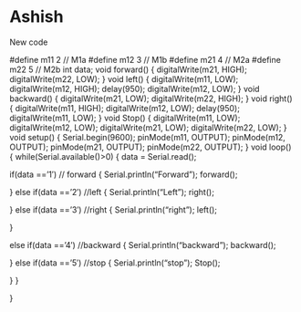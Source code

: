 # Ashish 
New code

#define m11 2 // M1a
#define m12 3 // M1b
#define m21 4 // M2a
#define m22 5 // M2b
int data;
void forward()
{
digitalWrite(m21, HIGH);
digitalWrite(m22, LOW);
}
void left()
{
digitalWrite(m11, LOW);
digitalWrite(m12, HIGH);
delay(950);
digitalWrite(m12, LOW);
}
void backward()
{
digitalWrite(m21, LOW);
digitalWrite(m22, HIGH);
}
void right()
{
digitalWrite(m11, HIGH);
digitalWrite(m12, LOW);
delay(950);
digitalWrite(m11, LOW);
}
void Stop()
{
digitalWrite(m11, LOW);
digitalWrite(m12, LOW);
digitalWrite(m21, LOW);
digitalWrite(m22, LOW);
}
void setup()
{
Serial.begin(9600);
pinMode(m11, OUTPUT);
pinMode(m12, OUTPUT);
pinMode(m21, OUTPUT);
pinMode(m22, OUTPUT);
}
void loop()
{
while(Serial.available()>0)
{
 data = Serial.read();

if(data ==’1′) // forward
{
Serial.println(“Forward”);
forward();

}
else if(data ==’2′) //left
{
Serial.println(“Left”);
right();

}
else if(data ==’3′) //right
{
Serial.println(“right”);
left();

}

else if(data ==’4′) //backward
{
Serial.println(“backward”);
backward();

}
else if(data ==’5′) //stop
{
Serial.println(“stop”);
Stop();

}
}


}

